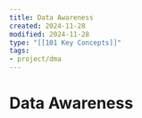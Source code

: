 ```yaml
---
title: Data Awareness
created: 2024-11-28
modified: 2024-11-28
type: "[[101 Key Concepts]]"
tags: 
- project/dma
---
```

# Data Awareness
